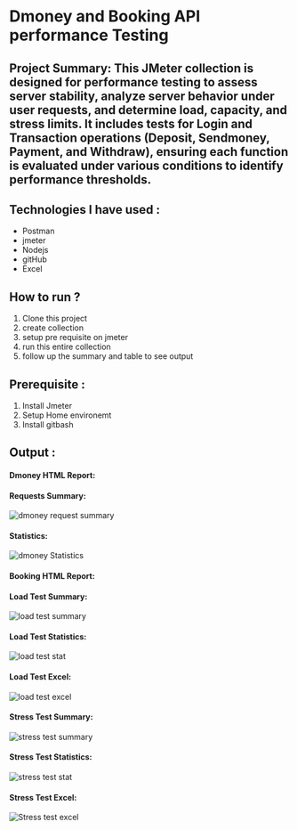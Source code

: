 # Dmoney and Booking API performance Testing 

## Project Summary:  This JMeter collection is designed for performance testing to assess server stability, analyze server behavior under user requests, and determine load, capacity, and stress limits. It includes tests for Login and Transaction operations (Deposit, Sendmoney, Payment, and Withdraw), ensuring each function is evaluated under various conditions to identify performance thresholds.

## Technologies I have used :
- Postman
- jmeter
- Nodejs
- gitHub
- Excel
  
## How to run ?
1. Clone this project
2. create collection
3. setup pre requisite on jmeter
4. run this entire collection
5. follow up the summary and table to see output

## Prerequisite :
1. Install Jmeter
2. Setup Home environemt
3. Install gitbash

## Output :

#### Dmoney HTML Report:
#### Requests Summary:
![dmoney request summary ](https://github.com/user-attachments/assets/386b0828-85d9-4cfd-a042-b826b5535cb9)


#### Statistics:

![dmoney Statistics](https://github.com/user-attachments/assets/77c5f20e-282c-46d0-9db8-927145ce5361)

#### Booking HTML Report:

#### Load Test Summary:
![load test summary](https://github.com/user-attachments/assets/bb67ae5a-62e5-4b60-a7f8-af6b7c29bbb9)


#### Load Test Statistics:
![load test stat](https://github.com/user-attachments/assets/d97fee64-4e1f-471e-a649-c4fd44dc4553)

#### Load Test Excel:
![load test excel ](https://github.com/user-attachments/assets/1d135264-d93a-428a-a8e5-6ad78e60505d)


#### Stress Test Summary:
![stress test summary](https://github.com/user-attachments/assets/2f755726-470c-43b0-90a7-2a6ca1ac85fb)


#### Stress Test Statistics:
![stress test stat ](https://github.com/user-attachments/assets/be510e76-5d62-47cf-86eb-4ea6a3b8049e)

#### Stress Test Excel:
![Stress test excel](https://github.com/user-attachments/assets/bb9192ca-9c59-45c8-b766-c96193064ff5)

